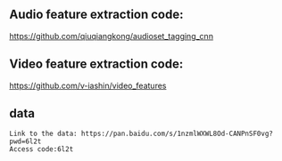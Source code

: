 

## Audio feature extraction code:
https://github.com/qiuqiangkong/audioset_tagging_cnn

## Video feature extraction code:
https://github.com/v-iashin/video_features



## data
``` 
Link to the data: https://pan.baidu.com/s/1nzmlWXWL8Od-CANPnSF0vg?pwd=6l2t 
Access code:6l2t
```
